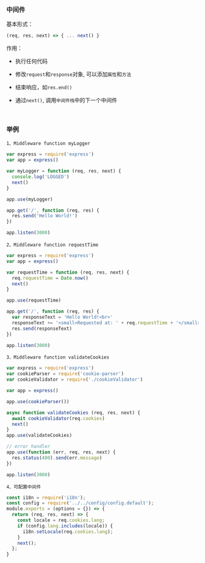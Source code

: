### 中间件

基本形式：

~~~js
(req, res, next) => { ... next() }
~~~

作用：

* 执行任何代码

* 修改`request`和`response`对象, 可以添加`属性`和`方法`

* 结束响应，如`res.end()`

* 通过`next()`, 调用`中间件栈`中的下一个中间件

<br/>

### 举例

`1、Middleware function myLogger`

~~~js
var express = require('express')
var app = express()

var myLogger = function (req, res, next) {
  console.log('LOGGED')
  next()
}

app.use(myLogger)

app.get('/', function (req, res) {
  res.send('Hello World!')
})

app.listen(3000)
~~~

`2、Middleware function requestTime`

~~~js
var express = require('express')
var app = express()

var requestTime = function (req, res, next) {
  req.requestTime = Date.now()
  next()
}

app.use(requestTime)

app.get('/', function (req, res) {
  var responseText = 'Hello World!<br>'
  responseText += '<small>Requested at: ' + req.requestTime + '</small>'
  res.send(responseText)
})

app.listen(3000)
~~~

`3、Middleware function validateCookies`

~~~js
var express = require('express')
var cookieParser = require('cookie-parser')
var cookieValidator = require('./cookieValidator')

var app = express()

app.use(cookieParser())

async function validateCookies (req, res, next) {
  await cookieValidator(req.cookies)
  next()
}
app.use(validateCookies)

// error handler
app.use(function (err, req, res, next) {
  res.status(400).send(err.message)
})

app.listen(3000)
~~~

`4、可配置中间件`

~~~js
const i18n = require('i18n');
const config = require('../../config/config.default');
module.exports = (options = {}) => {
  return (req, res, next) => {
    const locale = req.cookies.lang;
    if (config.lang.includes(locale)) {
      i18n.setLocale(req.cookies.lang);
    }
    next();
  };
}
~~~